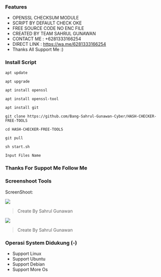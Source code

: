 ### Features

- OPENSSL CHECKSUM MODULE
- SCRIPT BY DEFAULT CHECK OKE
- FREE SOURCE CODE NO ENC FILE
- CREATED BY TEAM SAHRUL GUNAWAN
- CONTACT ME : +6281333166254
- DIRECT LINK : https://wa.me/6281333166254
- Thanks All Support Me :)

### Install Script

````
apt update
````

````
apt upgrade
````

````
apt install openssl
````

````
apt install openssl-tool
````

````
apt install git
````


````
git clone https://github.com/Bang-Sahrul-Gunawan-Cyber/HASH-CHECKER-FREE-TOOLS
````

````
cd HASH-CHECKER-FREE-TOOLS
````

````
git pull
````

````
sh start.sh
````

```` Input Files Name ````

### Thanks For Suppot Me Follow Me

### Screenshoot Tools

ScreenShoot:

![](https://raw.githubusercontent.com/Bang-Sahrul-Gunawan-Cyber/HASH-CHECKER-FREE-TOOLS/master/Screenshot_2023-06-21-14-41-08-82.png)

> Create By Sahrul Gunawan

![](https://raw.githubusercontent.com/Bang-Sahrul-Gunawan-Cyber/HASH-CHECKER-FREE-TOOLS/master/Screenshot_2023-06-21-14-41-37-15.png)

> Create By Sahrul Gunawan

### Operasi System Didukung (-)

- Support Linux
- Support Ubuntu
- Support Debian
- Support More Os
 
